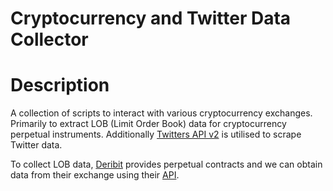 # Cryptocurrency and Twitter Data Collector

# Description
A collection of scripts to interact with various cryptocurrency exchanges. Primarily to extract LOB (Limit Order Book) data for cryptocurrency perpetual instruments. Additionally [Twitters API v2](https://developer.twitter.com/en/docs/twitter-api) is utilised to scrape Twitter data. 

To collect LOB data, [Deribit](https://www.deribit.com/) provides perpetual contracts and we can obtain data from their exchange using their [API](https://docs.deribit.com/). 


